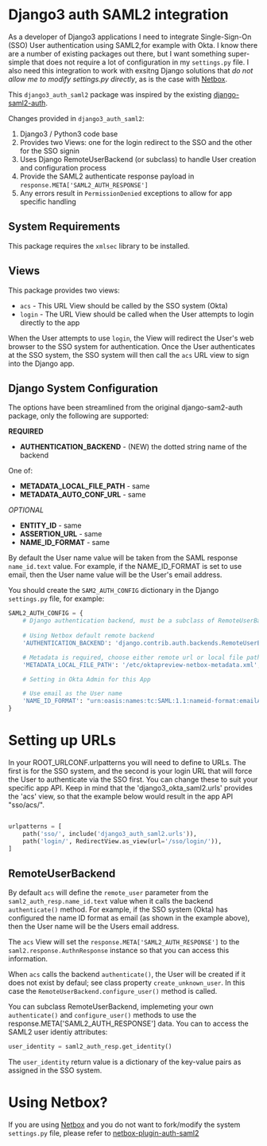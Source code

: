 # Django3 auth SAML2 integration

As a developer of Django3 applications I need to integrate Single-Sign-On (SSO)
User authentication using SAML2,for example with Okta.  I know there are a
number of existing packages out there, but I want something super-simple that
does not require a lot of configuration in my `settings.py` file.  I also need
this integration to work with exsitng Django solutions that _do not allow me to
modify settings.py directly_, as is the case with
[Netbox](https://github.com/netbox-community/netbox).

This `django3_auth_saml2` package was inspired by the existing
[django-saml2-auth](https://github.com/fangli/django-saml2-auth).  

Changes provided in `django3_auth_saml2`:

   1. Django3 / Python3 code base
   1. Provides two Views: one for the login redirect to the SSO and the other for the SSO signin
   1. Uses Django RemoteUserBackend (or subclass) to handle User creation and configuration process
   1. Provide the SAML2 authenticate response payload in `response.META['SAML2_AUTH_RESPONSE']`
   1. Any errors result in `PermissionDenied` exceptions to allow for app specific handling

## System Requirements

This package requires the `xmlsec` library to be installed.
    
## Views

This package provides two views:

   * `acs` - This URL View should be called by the SSO system (Okta)
   * `login` - The URL View should be called when the User attempts to login directly to the app
  
When the User attempts to use  `login`, the View will redirect the User's web
browser to the SSO system for authentication.  Once the User authenticates at
the SSO system, the SSO system will then call the `acs` URL view to sign into
the Django app.

## Django System Configuration

The options have been streamlined from the original django-sam2-auth package,
only the following are supported:

**REQUIRED**
   * **AUTHENTICATION_BACKEND** - (NEW) the dotted string name of the backend
   
   One of:   
   * **METADATA_LOCAL_FILE_PATH** - same
   * **METADATA_AUTO_CONF_URL** - same
   
*OPTIONAL*      
   * **ENTITY_ID** - same
   * **ASSERTION_URL** - same
   * **NAME_ID_FORMAT** - same

By default the User name value will be taken from the SAML response
`name_id.text` value.  For example, if the NAME_ID_FORMAT is set to use email,
then the User name value will be the User's email address.

You should create the `SAM2_AUTH_CONFIG` dictionary in the Django `settings.py` file,
for example:

````python
SAML2_AUTH_CONFIG = {
    # Django authentication backend, must be a subclass of RemoteUserBackend
    
    # Using Netbox default remote backend
    'AUTHENTICATION_BACKEND': 'django.contrib.auth.backends.RemoteUserBackend',

    # Metadata is required, choose either remote url or local file path
    'METADATA_LOCAL_FILE_PATH': '/etc/oktapreview-netbox-metadata.xml',

    # Setting in Okta Admin for this App

    # Use email as the User name
    'NAME_ID_FORMAT': "urn:oasis:names:tc:SAML:1.1:nameid-format:emailAddress",
}
````

# Setting up URLs

In your ROOT_URLCONF.urlpatterns you will need to define to URLs.  The first is
for the SSO system, and the second is your login URL that will force the User
to authenticate via the SSO first.  You can change these to suit your specific
app API.  Keep in mind that the 'django3_okta_saml2.urls' provides the 'acs'
view, so that the example below would result in the app API "sso/acs/".

```python

urlpatterns = [
    path('sso/', include('django3_auth_saml2.urls')),
    path('login/', RedirectView.as_view(url='/sso/login/')),
]
```

## RemoteUserBackend

By default `acs` will define the `remote_user` parameter from the
`saml2_auth_resp.name_id.text` value when it calls the backend `authenticate()`
method.  For example, if the SSO system (Okta) has configured the name ID
format as email (as shown in the example above), then the User name will be the
Users email address.

The `acs` View will set the `response.META['SAML2_AUTH_RESPONSE']` to the
`saml2.response.AuthnResponse` instance so that you can access this
information.

When `acs` calls the backend `authenticate()`, the User will be created if it
does not exist by defaul; see class property `create_unknown_user`.  In this
case the `RemoteUserBackend.configure_user()` method is called.  

You can subclass RemoteUserBackend, implemeting your own `authenticate()` and
`configure_user()` methods to use the response.META['SAML2_AUTH_RESPONSE'] data. 
You can to access the SAML2 user identiy attributes:

```python
user_identity = saml2_auth_resp.get_identity()
```

The `user_identity` return value is a dictionary of the key-value pairs
as assigned in the SSO system.


# Using Netbox?

If you are using [Netbox](https://netbox.readthedocs.io/en/stable/) and you do
not want to fork/modify the system `settings.py` file, please refer to
[netbox-plugin-auth-saml2](https://github.com/jeremyschulman/netbox-plugin-auth-saml2)

   